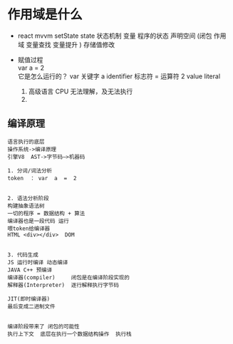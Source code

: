 # 作用域是什么
- react mvvm setState state 状态机制
变量  程序的状态  声明空间 (闭包  作用域 变量查找  变量提升 )  存储值修改  

- 赋值过程  
    var a = 2  
    它是怎么运行的？
    var  关键字   a  identifier  标志符  = 运算符   2 value literal
    1. 高级语言
    CPU   无法理解，及无法执行
    2. 


## 编译原理
    语言执行的底层
    操作系统->编译原理
    引擎V8  AST->字节码—>机器码

    1. 分词/词法分析
    token  ： var  a  =  2


    2. 语法分析阶段
    构建抽象语法树 
    一切的程序 = 数据结构 + 算法
    编译器也是一段代码 运行
    喂token给编译器
    HTML <div></div>  DOM


    3. 代码生成
    JS 运行时编译 动态编译
    JAVA C++ 预编译
    编译器(compiler)     闭包是在编译阶段实现的
    解释器(Interpreter)  逐行解释执行字节码

    JIT(即时编译器)
    最后变成二进制文件


    编译阶段带来了 闭包的可能性  
    执行上下文  底层在执行一个数据结构操作  执行栈